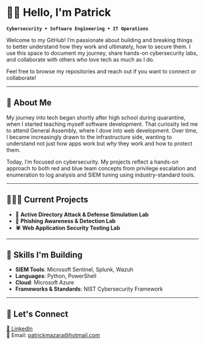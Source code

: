 # 👋🏾 Hello, I'm Patrick

**`Cybersecurity • Software Engineering • IT Operations`**

Welcome to my GitHub! I’m passionate about building and breaking things to better understand how they work and ultimately, how to secure them. I use this space to document my journey, share hands-on cybersecurity labs, and collaborate with others who love tech as much as I do.

Feel free to browse my repositories and reach out if you want to connect or collaborate!

---

## 📖 About Me

My journey into tech began shortly after high school during quarantine, when I started teaching myself software development. That curiosity led me to attend General Assembly, where I dove into web development. Over time, I became increasingly drawn to the infrastructure side, wanting to understand not just how apps work but *why* they work and how to protect them.

Today, I’m focused on cybersecurity. My projects reflect a hands-on approach to both red and blue team concepts from privilege escalation and enumeration to log analysis and SIEM tuning using industry-standard tools.

---

## 👨🏾‍🔬 Current Projects

- 🔐 **Active Directory Attack & Defense Simulation Lab**  
- 🧠 **Phishing Awareness & Detection Lab**
- 🕷️ **Web Application Security Testing Lab**

---

## 🚧 Skills I'm Building

- **SIEM Tools**: Microsoft Sentinel, Splunk, Wazuh  
- **Languages**: Python, PowerShell  
- **Cloud**: Microsoft Azure  
- **Frameworks & Standards**: NIST Cybersecurity Framework

---

## 👥 Let's Connect

[📎 LinkedIn](https://www.linkedin.com/in/patrickmazara/)  
📧 Email: patrickmazara@hotmail.com
